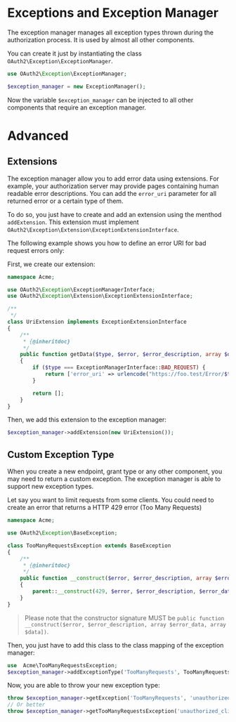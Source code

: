 Exceptions and Exception Manager
================================

The exception manager manages all exception types thrown during the authorization process.
It is used by almost all other components.

You can create it just by instantiating the class `OAuth2\Exception\ExceptionManager`.

```php
use OAuth2\Exception\ExceptionManager;

$exception_manager = new ExceptionManager();
```

Now the variable `$exception_manager` can be injected to all other components that require an exception manager.

# Advanced

## Extensions

The exception manager allow you to add error data using extensions.
For example, your authorization server may provide pages containing human readable error descriptions.
You can add the `error_uri` parameter for all returned error or a certain type of them.

To do so, you just have to create and add an extension using the menthod `addExtension`.
This extension must implement `OAuth2\Exception\Extension\ExceptionExtensionInterface`.

The following example shows you how to define an error URI for bad request errors only:

First, we create our extension:

```php
namespace Acme;

use OAuth2\Exception\ExceptionManagerInterface;
use OAuth2\Exception\Extension\ExceptionExtensionInterface;

/**
 */
class UriExtension implements ExceptionExtensionInterface
{
    /**
     * {@inheritdoc}
     */
    public function getData($type, $error, $error_description, array $data)
    {
        if ($type === ExceptionManagerInterface::BAD_REQUEST) {
            return ['error_uri' => urlencode("https://foo.test/Error/$type/$error")];
        }

        return [];
    }
}
```

Then, we add this extension to the exception manager:

```php
$exception_manager->addExtension(new UriExtension());
```

## Custom Exception Type

When you create a new endpoint, grant type or any other component, you may need to return a custom exception.
The exception manager is able to support new exception types.

Let say you want to limit requests from some clients. You could need to create an error that returns a HTTP 429 error (Too Many Requests)

```php
namespace Acme;

use OAuth2\Exception\BaseException;

class TooManyRequestsException extends BaseException
{
    /**
     * {@inheritdoc}
     */
    public function __construct($error, $error_description, array $error_data, array $data])
    {
        parent::__construct(429, $error, $error_description, $error_data, $data);
    }
}
```

> Please note that the constructor signature MUST be `public function __construct($error, $error_description, array $error_data, array $data])`.

Then, you just have to add this class to the class mapping of the exception manager:

```php
use  Acme\TooManyRequestsException;
$exception_manager->addExceptionType('TooManyRequests', TooManyRequestsException::class);
```

Now, you are able to throw your new exception type:

```php
throw $exception_manager->getException('TooManyRequests', 'unauthorized_client', 'Only 300 requests/day');
// Or better
throw $exception_manager->getTooManyRequestsException('unauthorized_client', 'Only 300 requests/day');
```
